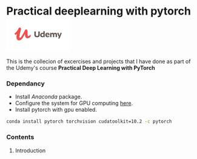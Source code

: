 # Practical deeplearning with pytorch <img align = "center" src="https://github.com/sooraj-sudhakar/Udemy-python3-bootcamp/blob/master/default-meta-image.png" width="168"> 

This is the collecion of excercises and projects that I have done as part of the Udemy's  course **Practical Deep Learning with PyTorch**

### Dependancy
* Install *Anaconda* package.
* Configure the system for GPU computing [here](https://www.pugetsystems.com/labs/hpc/How-to-install-CUDA-9-2-on-Ubuntu-18-04-1184/).
* Install pytorch with gpu enabled.
```sh
conda install pytorch torchvision cudatoolkit=10.2 -c pytorch

```
### Contents
1. Introduction
